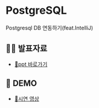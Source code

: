 # PostgreSQL
Postgresql DB 연동하기(feat.IntelliJ)

## 👩‍💻 발표자료  
- <a href="https://drive.google.com/file/d/1IraqqOm8N5dyrhiKQwqTM_21biprpW9V/view?usp=sharing"> 📎ppt 바로가기 </a>

## 📼 DEMO  
- <a href="https://drive.google.com/file/d/16hPSMdbBRXnRLCXcm9xlYTuxpYt1tyno/view?usp=sharing"> 📎시연 영상</a>
